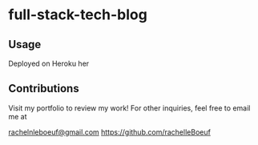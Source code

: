 # full-stack-tech-blog


## Usage

Deployed on Heroku 
her
## Contributions

Visit my portfolio to review my work! For other inquiries, feel free to email me at

rachelnleboeuf@gmail.com
https://github.com/rachelleBoeuf
